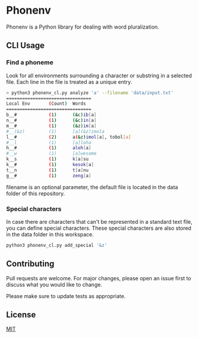 # Phonenv

Phonenv is a Python library for dealing with word pluralization.

## CLI Usage

### Find a phoneme
Look for all environments surrounding a character or substring in a selected file.
Each line in the file is treated as a unique entry.
```bash
> python3 phonenv_cl.py analyze 'a' --filename 'data/input.txt'
================================
Local Env       (Count)  Words
================================
b__#            (1)      (&c)ib[a]
n__#            (1)      (&c)in[a]
m__#            (1)      (&z)im[a]
#__(&z)         (1)      [a](&z)imola
l__#            (2)      a(&z)imol[a], tobol[a]
#__l            (1)      [a]loha
h__#            (1)      aloh[a]
#__w            (1)      [a]wesome
k__s            (1)      k[a]su
k__#            (1)      kesok[a]
t__n            (1)      t[a]nu
g__#            (1)      zeng[a]
```
filename is an optional parameter, the default file is located in the data folder of this repository.

### Special characters
In case there are characters that can't be represented in a standard text file, you can define special characters. These special characters are also stored in the data folder in this workspace.
```bash
python3 phonenv_cl.py add_special '&z'
```

## Contributing
Pull requests are welcome. For major changes, please open an issue first to discuss what you would like to change.

Please make sure to update tests as appropriate.
## License

[MIT](https://choosealicense.com/licenses/mit/)

